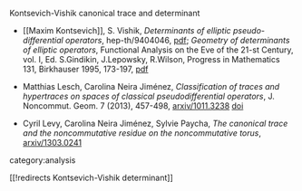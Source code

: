 Kontsevich-Vishik canonical trace and determinant

* [[Maxim Kontsevich]], S. Vishik, _Determinants of elliptic pseudo-differential operators_, hep-th/9404046, [pdf](http://www.ihes.fr/~maxim/TEXTS/determinants_elliptic_11.pdf); _Geometry of determinants of elliptic operators_, Functional Analysis on the Eve of the 21-st Century, vol. I, Ed. S.Gindikin, J.Lepowsky, R.Wilson,  Progress in Mathematics 131, Birkhauser 1995, 173-197, [pdf](http://www.ihes.fr/~maxim/TEXTS/geometry_determinants_12.pdf)

* Matthias Lesch, Carolina Neira Jiménez, _Classification of traces and hypertraces on spaces of classical pseudodifferential operators_, J. Noncommut. Geom. 7 (2013), 457-498, [arxiv/1011.3238](http://arxiv.org/abs/1011.3238) [doi](http://dx.do.org/10.4171/JNCG/123)

* Cyril Levy, Carolina Neira Jiménez, Sylvie Paycha, _The canonical trace and the noncommutative residue on the noncommutative torus_, [arxiv/1303.0241](http://arxiv.org/abs/1303.0241)

category:analysis

[[!redirects Kontsevich-Vishik determinant]]